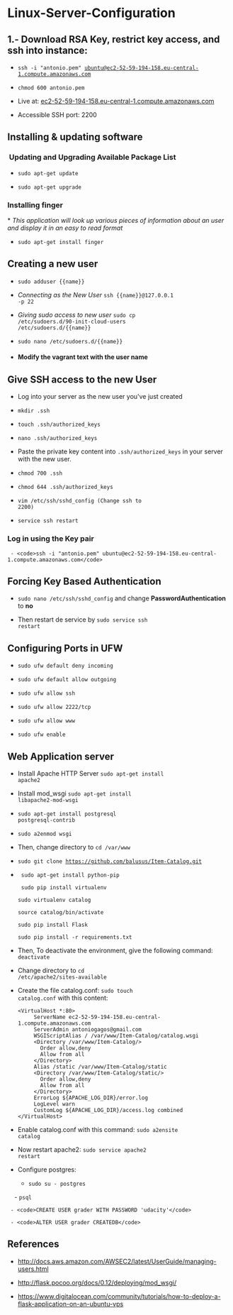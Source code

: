 # Linux-Server-Configuration


## 1.- Download RSA Key, restrict key access, and ssh into instance:
 * <code>ssh -i "antonio.pem" ubuntu@ec2-52-59-194-158.eu-central-1.compute.amazonaws.com</code>
 
 * <code>chmod 600 antonio.pem</code>
 
 * Live at: [ec2-52-59-194-158.eu-central-1.compute.amazonaws.com](ec2-52-59-194-158.eu-central-1.compute.amazonaws.com)
 
 * Accessible SSH port: 2200


## Installing & updating software
<h3> Updating and Upgrading Available Package List</h3>

  * <code>sudo apt-get update</code>
  
  * <code>sudo apt-get upgrade</code>
   
<h3>Installing finger</h3>
  * <em>This application will look up various pieces of information about an user and display it in an easy to read format
    </em>
  
  * <code>sudo apt-get install finger</code>
 
## Creating a new user
  * <code>sudo adduser {{name}}</code>
  
  * <em>Connecting as the New User</em>
    <code>ssh {{name}}@127.0.0.1 -p 22</code>
  
  * <em>Giving sudo access to new user</em>
  <code>sudo cp /etc/sudoers.d/90-init-cloud-users /etc/sudoers.d/{{name}}</code>
  
  * <code>sudo nano /etc/sudoers.d/{{name}}</code>
  
  * <h4>Modify the vagrant text with the user name</h4>
  
## Give SSH access to the new User
  
  * Log into your server as the new user you've just created
   
  * <code>mkdir .ssh</code>
    
  * <code>touch .ssh/authorized_keys</code>
        
  * <code>nano .ssh/authorized_keys</code>
    
  * Paste the private key content into <code>.ssh/authorized_keys</code> in your server with the new user.
    
  * <code>chmod 700 .ssh</code>
    
  * <code>chmod 644 .ssh/authorized_keys</code>
  
  * <code>vim /etc/ssh/sshd_config (Change ssh to 2200)</code>
  
  * <code>service ssh restart</code>
    
  <h3>Log in using the Key pair</h3>
    
     - <code>ssh -i "antonio.pem" ubuntu@ec2-52-59-194-158.eu-central-1.compute.amazonaws.com</code>
   
        
## Forcing Key Based Authentication
   * <code>sudo nano /etc/ssh/sshd_config</code> and change <b>PasswordAuthentication</b> to <b>no</b>
     
   * Then restart de service by <code>sudo service ssh restart</code>
   
## Configuring Ports in UFW
   * <code>sudo ufw default deny incoming</code>
   
   * <code>sudo ufw default allow outgoing</code>
   
   * <code>sudo ufw allow ssh</code>
   
   * <code>sudo ufw allow 2222/tcp</code>
   
   * <code>sudo ufw allow www</code>
   
   * <code>sudo ufw enable</code>
   
## Web Application server
   * Install Apache HTTP Server <code>sudo apt-get install apache2</code> 
   
   * Install mod_wsgi <code>sudo apt-get install libapache2-mod-wsgi</code>
   
   * <code>sudo apt-get install postgresql postgresql-contrib</code>
   
   * <code>sudo a2enmod wsgi</code>
   
   * Then, change directory to <code>cd /var/www</code>
   
   * <code>sudo git clone https://github.com/balusus/Item-Catalog.git</code>
   
   * <code> sudo apt-get install python-pip </code>
   
     <code> sudo pip install virtualenv</code>
     
     <code>sudo virtualenv catalog</code>
     
     <code>source catalog/bin/activate</code>
     
     <code>sudo pip install Flask</code>
     
     <code>sudo pip install -r requirements.txt</code>
     
   * Then, To deactivate the environment, give the following command: <code>deactivate</code>
   
   * Change directory to <code>cd /etc/apache2/sites-available</code>
   
   * Create the file catalog.conf: <code>sudo touch catalog.conf</code> with this content:
      ```
      <VirtualHost *:80>
           ServerName ec2-52-59-194-158.eu-central-1.compute.amazonaws.com
           ServerAdmin antoniogagos@gmail.com
           WSGIScriptAlias / /var/www/Item-Catalog/catalog.wsgi
           <Directory /var/www/Item-Catalog/>
             Order allow,deny
             Allow from all
           </Directory>
           Alias /static /var/www/Item-Catalog/static
           <Directory /var/www/Item-Catalog/static/>
             Order allow,deny
             Allow from all
           </Directory>
           ErrorLog ${APACHE_LOG_DIR}/error.log
           LogLevel warn
           CustomLog ${APACHE_LOG_DIR}/access.log combined
      </VirtualHost> 
      ```
   * Enable catalog.conf with this command: <code>sudo a2ensite catalog</code>
   
   * Now restart apache2: <code>sudo service apache2 restart</code>
   
   * Configure postgres:
   
     - <code>sudo su - postgres</code>
     
     - <code>psql</code>
     
     - <code>CREATE USER grader WITH PASSWORD 'udacity'</code>
     
     - <code>ALTER USER grader CREATEDB</code>
 
 ## References
 
   * http://docs.aws.amazon.com/AWSEC2/latest/UserGuide/managing-users.html
   
   * http://flask.pocoo.org/docs/0.12/deploying/mod_wsgi/
   
   * https://www.digitalocean.com/community/tutorials/how-to-deploy-a-flask-application-on-an-ubuntu-vps
